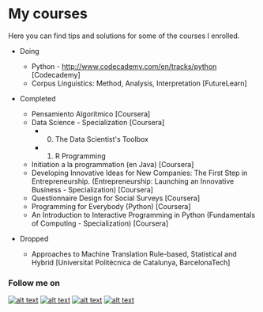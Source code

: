 My courses
================================

Here you can find tips and solutions for some of the courses I enrolled.

* Doing
	* Python - http://www.codecademy.com/en/tracks/python [Codecademy]
	* Corpus Linguistics: Method, Analysis, Interpretation [FutureLearn]

* Completed
	* Pensamiento Algorítmico [Coursera]
	* Data Science - Specialization [Coursera]
		* 0) The Data Scientist's Toolbox 
		* 1) R Programming 
	* Initiation a la programmation (en Java) [Coursera]
	* Developing Innovative Ideas for New Companies: The First Step in Entrepreneurship. (Entrepreneurship: Launching an Innovative Business - Specialization) [Coursera]
	* Questionnaire Design for Social Surveys [Coursera]
	* Programming for Everybody (Python) [Coursera]
	* An Introduction to Interactive Programming in Python (Fundamentals of Computing - Specialization) [Coursera] 


* Dropped
	* Approaches to Machine Translation Rule-based, Statistical and Hybrid [Universitat Politècnica de Catalunya, BarcelonaTech]







### Follow me on
<!-- Please don't remove this: Grab your social icons from https://github.com/carlsednaoui/gitsocial -->

<!-- display the social media buttons in your README -->

[![alt text][1.1]][1]
[![alt text][2.1]][2]
[![alt text][3.1]][3]
[![alt text][4.1]][4]



<!-- links to social media icons -->
<!-- no need to change these -->

<!-- icons with padding -->

[1.1]: http://i.imgur.com/tXSoThF.png (twitter icon with padding)
[2.1]: http://i.imgur.com/P3YfQoD.png (facebook icon with padding)
[3.1]: http://i.imgur.com/yCsTjba.png (google plus icon with padding)
[4.1]: http://i.imgur.com/0o48UoR.png (github icon with padding)


<!-- links to your social media accounts -->
<!-- update these accordingly -->

[1]: https://twitter.com/#!/hernanimax
[2]: https://www.facebook.com/hernani.costa.161
[3]: https://plus.google.com/+HernaniCosta
[4]: https://github.com/hpcosta